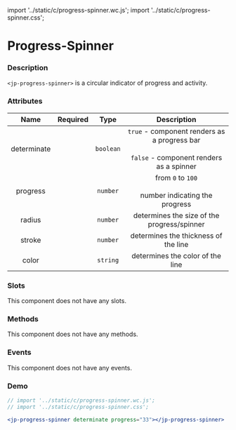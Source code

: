 import '../static/c/progress-spinner.wc.js';
import '../static/c/progress-spinner.css';

# Progress-Spinner

### Description

`<jp-progress-spinner>` is a circular indicator of progress and activity.

### Attributes

|  **Name**   | **Required** | **Type**  |                                         **Description**                                         |
| :---------: | :----------: | :-------: | :---------------------------------------------------------------------------------------------: |
| determinate |              | `boolean` | `true` - component renders as a progress bar <br></br> `false` - component renders as a spinner |
|  progress   |              | `number`  |                   from `0` to `100` <br></br> number indicating the progress                    |
|   radius    |              | `number`  |                           determines the size of the progress/spinner                           |
|   stroke    |              | `number`  |                              determines the thickness of the line                               |
|    color    |              | `string`  |                                determines the color of the line                                 |

### Slots

This component does not have any slots.

### Methods

This component does not have any methods.

### Events

This component does not have any events.

### Demo

```jsx live
// import '../static/c/progress-spinner.wc.js';
// import '../static/c/progress-spinner.css';

<jp-progress-spinner determinate progress="33"></jp-progress-spinner>
```
